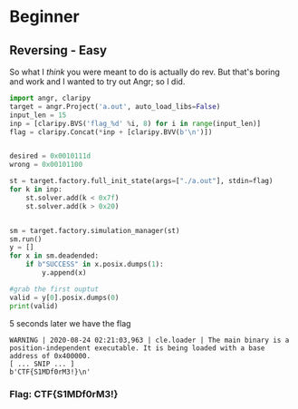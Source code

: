 # Beginner

## Reversing - Easy

So what I _think_ you were meant to do is actually do rev. But that's boring and work and I wanted to try out Angr; so I did.

```python
import angr, claripy
target = angr.Project('a.out', auto_load_libs=False)
input_len = 15
inp = [claripy.BVS('flag_%d' %i, 8) for i in range(input_len)]
flag = claripy.Concat(*inp + [claripy.BVV(b'\n')])


desired = 0x0010111d
wrong = 0x00101100

st = target.factory.full_init_state(args=["./a.out"], stdin=flag)
for k in inp:
    st.solver.add(k < 0x7f)
    st.solver.add(k > 0x20)


sm = target.factory.simulation_manager(st)
sm.run()
y = []
for x in sm.deadended:
    if b"SUCCESS" in x.posix.dumps(1):
        y.append(x)

#grab the first ouptut
valid = y[0].posix.dumps(0)
print(valid)
```

5 seconds later we have the flag

```text
WARNING | 2020-08-24 02:21:03,963 | cle.loader | The main binary is a position-independent executable. It is being loaded with a base address of 0x400000.
[ ... SNIP ... ]
b'CTF{S1MDf0rM3!}\n'
```

### Flag: CTF{S1MDf0rM3!}

